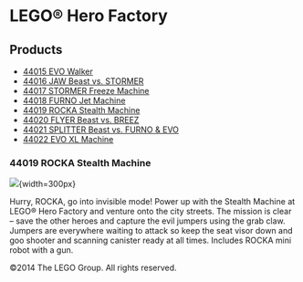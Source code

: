 # LEGO® Hero Factory

## Products

- [44015 EVO Walker](/en-US/themes/Hero-Factory/products/44015.md)
- [44016 JAW Beast vs. STORMER](/en-US/themes/Hero-Factory/products/44016.md)
- [44017 STORMER Freeze Machine](/en-US/themes/Hero-Factory/products/44017.md)
- [44018 FURNO Jet Machine](/en-US/themes/Hero-Factory/products/44018.md)
- [44019 ROCKA Stealth Machine](/en-US/themes/Hero-Factory/products/44019.md)
- [44020 FLYER Beast vs. BREEZ](/en-US/themes/Hero-Factory/products/44020.md)
- [44021 SPLITTER Beast vs. FURNO &amp; EVO](/en-US/themes/Hero-Factory/products/44021.md)
- [44022 EVO XL Machine](/en-US/themes/Hero-Factory/products/44022.md)

### 44019 ROCKA Stealth Machine

![](https://www.lego.com/cdn/product-assets/product.img.pri/44019_prod.jpg){width=300px}

Hurry, ROCKA, go into invisible mode! Power up with the Stealth Machine at LEGO® Hero Factory and venture onto the city streets. The mission is clear – save the other heroes and capture the evil jumpers using the grab claw. Jumpers are everywhere waiting to attack so keep the seat visor down and goo shooter and scanning canister ready at all times. Includes ROCKA mini robot with a gun.

©2014 The LEGO Group. All rights reserved.